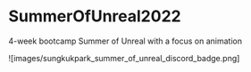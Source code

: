 # SummerOfUnreal2022
4-week bootcamp Summer of Unreal with a focus on animation

![images/sungkukpark_summer_of_unreal_discord_badge.png]
